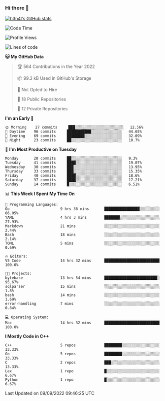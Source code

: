 ### Hi there 👋

[![h3n4l's GitHub stats](https://github-readme-stats.vercel.app/api?username=h3n4l&count_private=true&show_icons=true&theme=radical)](https://github.com/h3n4l/github-readme-stats)

<!--START_SECTION:waka-->
![Code Time](http://img.shields.io/badge/Code%20Time-661%20hrs%2015%20mins-blue)

![Profile Views](http://img.shields.io/badge/Profile%20Views-3-blue)

![Lines of code](https://img.shields.io/badge/From%20Hello%20World%20I%27ve%20Written-43%20Thousand%20lines%20of%20code-blue)

**🐱 My GitHub Data** 

> 🏆 564 Contributions in the Year 2022
 > 
> 📦 99.3 kB Used in GitHub's Storage 
 > 
> 🚫 Not Opted to Hire
 > 
> 📜 18 Public Repositories 
 > 
> 🔑 12 Private Repositories  
 > 
**I'm an Early 🐤** 

```text
🌞 Morning    27 commits     ███░░░░░░░░░░░░░░░░░░░░░░   12.56% 
🌆 Daytime    96 commits     ███████████░░░░░░░░░░░░░░   44.65% 
🌃 Evening    69 commits     ████████░░░░░░░░░░░░░░░░░   32.09% 
🌙 Night      23 commits     ██░░░░░░░░░░░░░░░░░░░░░░░   10.7%

```
📅 **I'm Most Productive on Tuesday** 

```text
Monday       20 commits     ██░░░░░░░░░░░░░░░░░░░░░░░   9.3% 
Tuesday      41 commits     ████░░░░░░░░░░░░░░░░░░░░░   19.07% 
Wednesday    30 commits     ███░░░░░░░░░░░░░░░░░░░░░░   13.95% 
Thursday     33 commits     ███░░░░░░░░░░░░░░░░░░░░░░   15.35% 
Friday       40 commits     ████░░░░░░░░░░░░░░░░░░░░░   18.6% 
Saturday     37 commits     ████░░░░░░░░░░░░░░░░░░░░░   17.21% 
Sunday       14 commits     █░░░░░░░░░░░░░░░░░░░░░░░░   6.51%

```


📊 **This Week I Spent My Time On** 

```text
💬 Programming Languages: 
Go                       9 hrs 36 mins       ████████████████░░░░░░░░░   66.05% 
YAML                     4 hrs 3 mins        ███████░░░░░░░░░░░░░░░░░░   27.93% 
Markdown                 21 mins             ░░░░░░░░░░░░░░░░░░░░░░░░░   2.44% 
Bash                     18 mins             ░░░░░░░░░░░░░░░░░░░░░░░░░   2.14% 
TOML                     5 mins              ░░░░░░░░░░░░░░░░░░░░░░░░░   0.69%

🔥 Editors: 
VS Code                  14 hrs 32 mins      █████████████████████████   100.0%

🐱‍💻 Projects: 
bytebase                 13 hrs 54 mins      ████████████████████████░   95.67% 
sqlparser                15 mins             ░░░░░░░░░░░░░░░░░░░░░░░░░   1.8% 
bash                     14 mins             ░░░░░░░░░░░░░░░░░░░░░░░░░   1.69% 
error-handling           7 mins              ░░░░░░░░░░░░░░░░░░░░░░░░░   0.84%

💻 Operating System: 
Mac                      14 hrs 32 mins      █████████████████████████   100.0%

```

**I Mostly Code in C++** 

```text
C++                      5 repos             ████████░░░░░░░░░░░░░░░░░   33.33% 
Go                       5 repos             ████████░░░░░░░░░░░░░░░░░   33.33% 
C                        2 repos             ███░░░░░░░░░░░░░░░░░░░░░░   13.33% 
Lex                      1 repo              █░░░░░░░░░░░░░░░░░░░░░░░░   6.67% 
Python                   1 repo              █░░░░░░░░░░░░░░░░░░░░░░░░   6.67%

```



 Last Updated on 09/09/2022 09:46:25 UTC
<!--END_SECTION:waka-->

